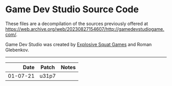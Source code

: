 # Game Dev Studio Source Code

These files are a decompilation of the sources previously offered at https://web.archive.org/web/20230827154607/http://gamedevstudiogame.com/.

Game Dev Studio was created by [Explosive Squat Games](https://store.steampowered.com/curator/40746671) and Roman Glebenkov.

-------------------------------------------------------------

Date       |  Patch   | Notes
--------:  | :-----:  | :--------------
01-07-21   |  u31p7   | 